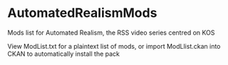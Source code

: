 # AutomatedRealismMods
Mods list for Automated Realism, the RSS video series centred on KOS 

View ModList.txt for a plaintext list of mods, or import ModLlist.ckan into CKAN to automatically install the pack
